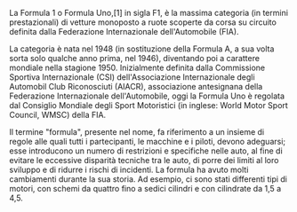 La Formula 1 o Formula Uno,[1] in sigla F1, è la massima categoria (in termini prestazionali) di vetture monoposto a ruote scoperte da corsa su circuito definita dalla Federazione Internazionale dell'Automobile (FIA).

La categoria è nata nel 1948 (in sostituzione della Formula A, a sua volta sorta solo qualche anno prima, nel 1946), diventando poi a carattere mondiale nella stagione 1950. Inizialmente definita dalla Commissione Sportiva Internazionale (CSI) dell'Associazione Internazionale degli Automobil Club Riconosciuti (AIACR), associazione antesignana della Federazione Internazionale dell'Automobile, oggi la Formula Uno è regolata dal Consiglio Mondiale degli Sport Motoristici (in inglese: World Motor Sport Council, WMSC) della FIA.

Il termine "formula", presente nel nome, fa riferimento a un insieme di regole alle quali tutti i partecipanti, le macchine e i piloti, devono adeguarsi; esse introducono un numero di restrizioni e specifiche nelle auto, al fine di evitare le eccessive disparità tecniche tra le auto, di porre dei limiti al loro sviluppo e di ridurre i rischi di incidenti. La formula ha avuto molti cambiamenti durante la sua storia. Ad esempio, ci sono stati differenti tipi di motori, con schemi da quattro fino a sedici cilindri e con cilindrate da 1,5 a 4,5.
